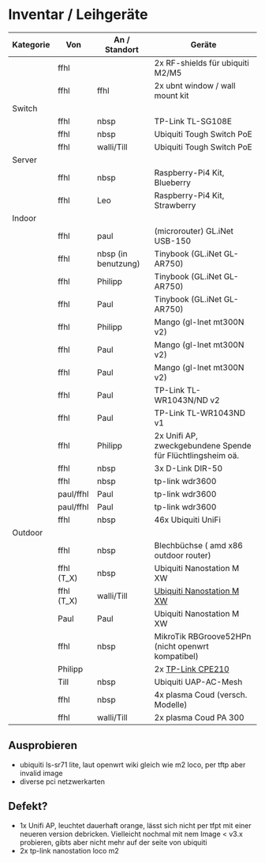 # Inventar / Leihgeräte

| Kategorie | Von        | An / Standort       | Geräte                                                                     |
|-----------|------------|---------------------|----------------------------------------------------------------------------|
|           | ffhl       |                     | 2x RF-shields für ubiquiti M2/M5                                           |
|           | ffhl       | ffhl                | 2x ubnt window / wall mount kit                                            |
| Switch    |            |                     |                                                                            |
|           | ffhl       | nbsp                | TP-Link TL-SG108E                                                          |
|           | ffhl       | nbsp                | Ubiquiti Tough Switch PoE                                                  |
|           | ffhl       | walli/Till          | Ubiquiti Tough Switch PoE                                                  |
| Server    |            |                     |                                                                            |
|           | ffhl       | nbsp                | Raspberry-Pi4 Kit, Blueberry                                               |
|           | ffhl       | Leo                 | Raspberry-Pi4 Kit, Strawberry                                              |
| Indoor    |            |                     |                                                                            |
|           | ffhl       | paul                | (microrouter) GL.iNet USB-150                                              |
|           | ffhl       | nbsp (in benutzung) | Tinybook (GL.iNet GL-AR750)                                                |
|           | ffhl       | Philipp             | Tinybook (GL.iNet GL-AR750)                                                |
|           | ffhl       | Paul                | Tinybook (GL.iNet GL-AR750)                                                |
|           | ffhl       | Philipp             | Mango (gl-Inet mt300N v2)                                                  |
|           | ffhl       | Paul                | Mango (gl-Inet mt300N v2)                                                  |
|           | ffhl       | Paul                | Mango (gl-Inet mt300N v2)                                                  |
|           | ffhl       | Paul                | TP-Link TL-WR1043N/ND v2                                                   |
|           | ffhl       | Paul                | TP-Link TL-WR1043ND v1                                                     |
|           | ffhl       | Philipp             | 2x Unifi AP, zweckgebundene Spende für Flüchtlingsheim oä.                 |
|           | ffhl       | nbsp                | 3x D-Link⁣ DIR-50 ⁣                                                          |
|           | ffhl       | nbsp                | tp-link wdr3600                                                            |
|           | paul/ffhl  | Paul                | tp-link wdr3600                                                            |
|           | paul/ffhl  | Paul                | tp-link wdr3600                                                            |
|           | ffhl       | nbsp                | 46x Ubiquiti UniFi                                                         |
| Outdoor   |            |                     |                                                                            |
|           | ffhl       | nbsp                | Blechbüchse ( amd x86 outdoor router)                                      |
|           | ffhl (T_X) | nbsp                | Ubiquiti Nanostation M XW                                                  |
|           | ffhl (T_X) | walli/Till          | [Ubiquiti Nanostation M XW](https://map.luebeck.freifunk.net/#!v:m;n:6872513aba63) |
|           | Paul       | Paul                | Ubiquiti Nanostation M XW                                                  |
|           | ffhl       | nbsp                | MikroTik RBGroove52HPn (nicht openwrt kompatibel)                          |
|           | Philipp    |                     | 2x [TP-Link CPE210](https://wiki.freifunk.net/TP-Link_CPE210)              |
|           | Till       | nbsp                | Ubiquiti UAP-AC-Mesh                                                       |
|           | ffhl       | nbsp                | 4x plasma Coud (versch. Modelle)                                           |
|           | ffhl       | walli/Till          | 2x plasma Coud PA 300                                                      |

## Ausprobieren

- ubiquiti ls-sr71 lite, laut openwrt wiki gleich wie m2 loco, per tftp aber invalid image
- diverse pci netzwerkarten

## Defekt?

- 1x Unifi AP, leuchtet dauerhaft orange, lässt sich nicht per tfpt mit einer neueren version debricken. Vielleicht nochmal mit nem Image < v3.x probieren, gibts aber nicht mehr auf der seite von ubiquiti
- 2x tp-link nanostation loco m2

